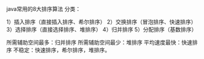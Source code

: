 
java常用的8大排序算法
分类：

1）插入排序（直接插入排序、希尔排序）
2）交换排序（冒泡排序、快速排序）
3）选择排序（直接选择排序、堆排序）
4）归并排序
5）分配排序（基数排序）

所需辅助空间最多：归并排序
所需辅助空间最少：堆排序
平均速度最快：快速排序
不稳定：快速排序，希尔排序，堆排序。

